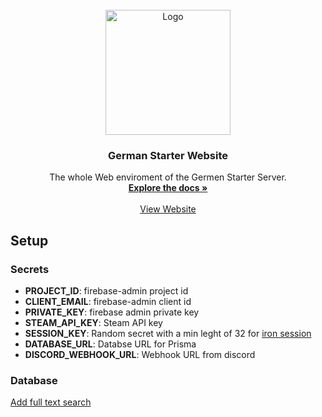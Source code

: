 <!-- PROJECT LOGO -->
<br />
<div align="center">
  <a href="https://german-starter.de">
    <img src="https://logos-world.net/wp-content/uploads/2021/02/Rust-Logo.png" alt="Logo" height="200">
  </a>

<h3 align="center">German Starter Website</h3>

  <p align="center">
    The whole Web enviroment of the Germen Starter Server. 
    <br />
    <a href="https://github.com/JonaWe/german-starter-website"><strong>Explore the docs »</strong></a>
    <br />
    <br />
    <a href="https://german-starter.de">View Website</a>
  </p>
</div>

## Setup

### Secrets

* **PROJECT_ID**: firebase-admin project id
* **CLIENT_EMAIL**: firebase-admin client id
* **PRIVATE_KEY**: firebase admin private key
* **STEAM_API_KEY**: Steam API key
* **SESSION_KEY**: Random secret with a min leght of 32 for [iron session](https://github.com/vvo/iron-session)
* **DATABASE_URL**: Databse URL for Prisma
* **DISCORD_WEBHOOK_URL**: Webhook URL from discord

### Database

[Add full text search](https://www.mysqltutorial.org/activating-full-text-searching.aspx)
